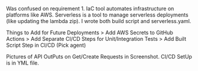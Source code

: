 
Was confused on requirement 1. IaC tool automates infrastructure on platforms like AWS. Serverless is a tool to manage 
serverless deployments (like updating the lambda zip). I wrote both build script and serverless.yaml.

Things to Add for Future Deployments
    > Add AWS Secrets to GitHub Actions
    > Add Separate CI/CD Steps for Unit/Integration Tests
    > Add Built Script Step in CI/CD (Pick agent)

Pictures of API OutPuts on Get/Create Requests in Screenshot. CI/CD SetUp is in YML file.
